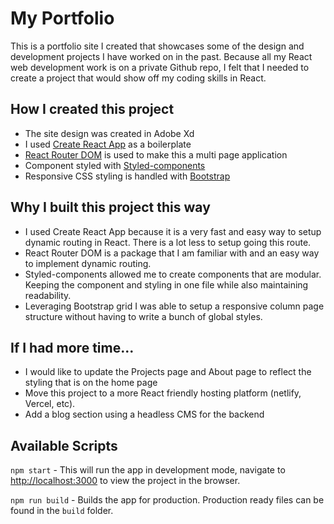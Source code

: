 # My Portfolio

This is a portfolio site I created that showcases some of the design and development projects I have worked on in the past. Because all my React web development work is on a private Github repo, I felt that I needed to create a project that would show off my coding skills in React.

## How I created this project

- The site design was created in Adobe Xd
- I used [Create React App](https://github.com/facebook/create-react-app) as a boilerplate
- [React Router DOM](https://github.com/remix-run/react-router#readme) is used to make this a multi page application
- Component styled with [Styled-components](https://github.com/styled-components/styled-components)
- Responsive CSS styling is handled with [Bootstrap](https://getbootstrap.com/)

## Why I built this project this way

- I used Create React App because it is a very fast and easy way to setup dynamic routing in React. There is a lot less to setup going this route.
- React Router DOM is a package that I am familiar with and an easy way to implement dynamic routing.
- Styled-components allowed me to create components that are modular. Keeping the component and styling in one file while also maintaining readability.
- Leveraging Bootstrap grid I was able to setup a responsive column page structure without having to write a bunch of global styles.

## If I had more time...

- I would like to update the Projects page and About page to reflect the styling that is on the home page
- Move this project to a more React friendly hosting platform (netlify, Vercel, etc).
- Add a blog section using a headless CMS for the backend

## Available Scripts

`npm start` - This will run the app in development mode, navigate to [http://localhost:3000](http://localhost:3000) to view the project in the browser.

`npm run build` - Builds the app for production. Production ready files can be found in the `build` folder.
